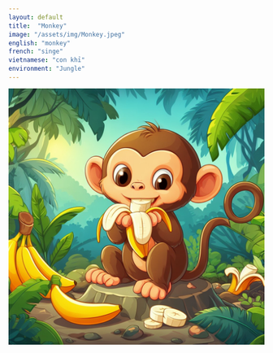 ```yaml
---
layout: default
title:  "Monkey"
image: "/assets/img/Monkey.jpeg"
english: "monkey"
french: "singe"
vietnamese: "con khỉ"
environment: "Jungle"
---
```


![Monkey](/assets/img/Monkey.jpeg)